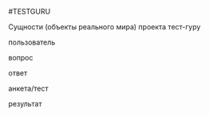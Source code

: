 #TESTGURU

Сущности (объекты реального мира) проекта тест-гуру

пользователь

вопрос

ответ

анкета/тест

результат


